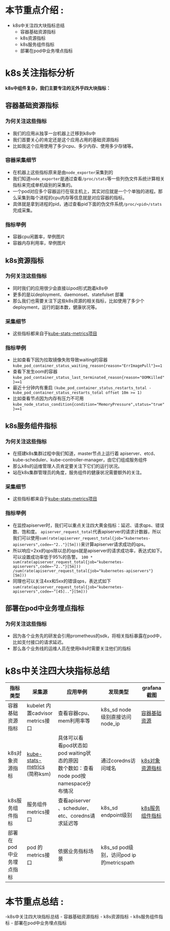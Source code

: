 # 本节重点介绍 : 
- k8s中关注四大块指标总结
    - 容器基础资源指标
    - k8s资源指标
    - k8s服务组件指标
    - 部署在pod中业务埋点指标




# k8s关注指标分析
**k8s中组件复杂，我们主要专注的无外乎四大块指标：**
##  容器基础资源指标
### 为何关注这些指标
- 我们的应用从独享一台机器上迁移到k8s中
- 我们首要关心的肯定还是这个应用占用的基础资源指标
- 比如我这个应用使用了多少cpu、多少内存、使用多少存储等。

### 容器采集细节
- 在机器上这些指标原来是由`node_exporter`采集到的
- 我们知道`node_exporter`是通过查看`/proc/stats`等一些列伪文件系统计算相关指标来完成单机级别的采集的。
- 一个pod对应多个容器运行在宿主机上，其实对应就是一个个单独的进程。那么采集到每个进程的cpu内存等信息就是对应容器的指标。
- 具体就是拿到进程的pid，通过查看pid下面的伪文件系统`/proc/<pid>/stats`完成采集。

### 指标举例
- 容器cpu闲置率，举例图片
- 容器内存利用率，举例图片


## k8s资源指标
### 为何关注这些指标

- 同时我们的应用很少会直接以pod形式跑着k8s中
- 更多的是以deployment、daemonset、statefulset 部署
- 那么我们也需要关注下这些k8s资源的相关指标，比如使用了多少个deployment，运行的副本数，健康状况等。

### 采集细节
- 这些指标都来自于[kube-stats-metrics项目](https://github.com/kubernetes/kube-state-metrics) 

### 指标举例
- 比如查看下因为拉取镜像失败导致waiting的容器 `kube_pod_container_status_waiting_reason{reason="ErrImagePull"}==1`
- 查看下发生oom的容器 `kube_pod_container_status_last_terminated_reason{reason="OOMKilled"}==1`
- 最近十分钟内有重启 `(kube_pod_container_status_restarts_total - kube_pod_container_status_restarts_total offset 10m >= 1)`
- 比如查看节点因为内存有压力不可用 `kube_node_status_condition{condition="MemoryPressure",status="true"}==1`




## k8s服务组件指标
### 为何关注这些指标
- 在搭建k8s集群过程中我们知道，master节点上运行着 apiserver、etcd、kube-scheduler、kube-controller-manager，由它们组成服务组件
- 那么k8s的运维管理人员肯定要关注下它们的运行状况。
- 站在k8s集群管理员的角度，服务组件的健康状况需要额外的关注。
### 采集细节
- 这些指标都来自于[kube-stats-metrics项目](https://github.com/kubernetes/kube-state-metrics) 

### 指标举例

- 在监控apiserver时，我们可以重点关注四大黄金指标：延迟、请求qps、错误数、饱和度。
`apiserver_request_total`代表apiserver的请求计数器，所以我们可以使用`sum(rate(apiserver_request_total{job="kubernetes-apiservers",code=~"2.."}[5m]))`来计算apiserver请求成功的qps。
- 所以响应=2xx的qps除以总的qps就是apiserver的请求成功率，表达式如下。可以设置成功率低于95%的告警。
`100 * sum(rate(apiserver_request_total{job="kubernetes-apiservers",code=~"2.."}[5m])) /sum(rate(apiserver_request_total{job="kubernetes-apiservers"}[5m]))`
- 同理也可以关注4xx和5xx的错误qps，表达式如下
`sum(rate(apiserver_request_total{job="kubernetes-apiservers",code=~"[45].."}[5m]))`


## 部署在pod中业务埋点指标

### 为何关注这些指标
- 因为各个业务先的研发会引用prometheus的sdk，将相关指标暴露在pod中，比如支付接口的请求延迟。
- 那么各个业务线的运维人员在使用k8s时需要关注他们的指标




# k8s中关注四大块指标总结


指标类型 | 采集源 | 应用举例  |发现类型| grafana截图
|  ----  | ----  | ---- | ---- | ---- |
容器基础资源指标 | kubelet 内置cadvisor metrics接口 | 查看容器cpu、mem利用率等 |k8s_sd node级别直接访问node_ip|  [容器基础资源](pic/k8s_node.png) |
k8s对象资源指标 | [kube-stats-metrics](https://github.com/kubernetes/kube-state-metrics) (简称ksm) | 具体可以看<br> 看pod状态如pod waiting状态的原因 <br> 数个数如：查看node pod按namespace分布情况 |通过coredns访问域名| [k8s对象资源指标](pic/k8s_obj.png) | 
k8s服务组件指标| 服务组件 metrics接口 | 查看apiserver 、scheduler、etc、coredns请求延迟等 | k8s_sd endpoint级别 | [k8s服务组件指标](pic/k8s_server.png) |
部署在pod中业务埋点指标| pod 的metrics接口 |  依据业务指标场景 | k8s_sd pod级别，访问pod ip的metricspath |



# 本节重点总结 : 
-k8s中关注四大块指标总结
    - 容器基础资源指标
    - k8s资源指标
    - k8s服务组件指标
    - 部署在pod中业务埋点指标

